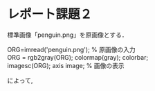 ﻿# レポート課題２

標準画像「penguin.png」を原画像とする．  

ORG=imread('penguin.png'); % 原画像の入力  
ORG = rgb2gray(ORG); colormap(gray); colorbar;  
imagesc(ORG); axis image; % 画像の表示  

によって,
